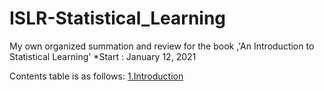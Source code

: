 # ISLR-Statistical_Learning
My own organized summation and review for the book ,'An Introduction to Statistical Learning'
*Start : January 12, 2021

Contents table is as follows:
[1.Introduction](https://github.com/AhnJunYeong0319/ISLR-Statistical_Learning/tree/main/1.%20Introduction)

